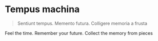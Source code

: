 # Tempus machina
> Sentiunt tempus. Memento futura. Colligere memoria a frusta

Feel the time. Remember your future. Collect the memory from pieces
